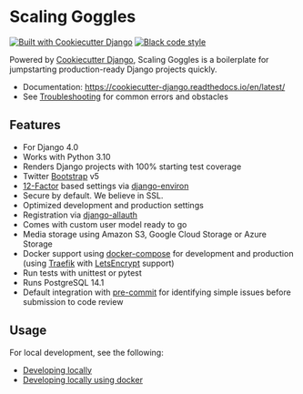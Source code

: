 # Scaling Goggles

[![Built with Cookiecutter Django](https://img.shields.io/badge/built%20with-Cookiecutter%20Django-ff69b4.svg?logo=cookiecutter)](https://github.com/cookiecutter/cookiecutter-django/)
[![Black code style](https://img.shields.io/badge/code%20style-black-000000.svg)](https://github.com/ambv/black)

Powered by [Cookiecutter Django](https://github.com/cookiecutter/cookiecutter-django), Scaling Goggles is a boilerplate for jumpstarting
production-ready Django projects quickly.

-   Documentation: <https://cookiecutter-django.readthedocs.io/en/latest/>
-   See [Troubleshooting](https://cookiecutter-django.readthedocs.io/en/latest/troubleshooting.html) for common errors and obstacles

## Features

-   For Django 4.0
-   Works with Python 3.10
-   Renders Django projects with 100% starting test coverage
-   Twitter [Bootstrap](https://github.com/twbs/bootstrap) v5
-   [12-Factor](http://12factor.net/) based settings via [django-environ](https://github.com/joke2k/django-environ)
-   Secure by default. We believe in SSL.
-   Optimized development and production settings
-   Registration via [django-allauth](https://github.com/pennersr/django-allauth)
-   Comes with custom user model ready to go
-   Media storage using Amazon S3, Google Cloud Storage or Azure Storage
-   Docker support using [docker-compose](https://github.com/docker/compose) for development and production (using [Traefik](https://traefik.io/) with [LetsEncrypt](https://letsencrypt.org/) support)
-   Run tests with unittest or pytest
-   Runs PostgreSQL 14.1
-   Default integration with [pre-commit](https://github.com/pre-commit/pre-commit) for identifying simple issues before submission to code review

## Usage
For local development, see the following:

-   [Developing locally](http://cookiecutter-django.readthedocs.io/en/latest/developing-locally.html)
-   [Developing locally using docker](http://cookiecutter-django.readthedocs.io/en/latest/developing-locally-docker.html)
